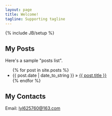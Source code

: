 ```yaml
---
layout: page
title: Welcome!
tagline: Supporting tagline
---
```

{% include JB/setup %}

    
## My Posts

Here's a sample "posts list".

<ul class="posts">
  {% for post in site.posts %}
    <li><span>{{ post.date | date_to_string }}</span> &raquo; <a href="{{ BASE_PATH }}{{ post.url }}">{{ post.title }}</a></li>
  {% endfor %}
</ul>

## My Contacts

Email: lyl625760@163.com


